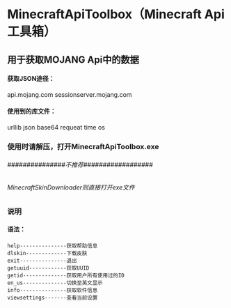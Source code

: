 # MinecraftApiToolbox（Minecraft Api 工具箱）
## 用于获取MOJANG Api中的数据

#### 获取JSON途径：
api.mojang.com
sessionserver.mojang.com

#### 使用到的库文件：
urllib
json
base64
requeat
time
os

### 使用时请解压，打开MinecraftApiToolbox.exe

###### ###############不推荐##################
###### MinecraftSkinDownloader则直接打开exe文件


### 说明
#### 语法：
    help---------------获取帮助信息
    dlskin-------------下载皮肤
    exit---------------退出
    getuuid------------获取UUID
    getid--------------获取用户所有使用过的ID
    en_us--------------切换至英文显示
    info---------------获取软件信息
    viewsettings-------查看当前设置